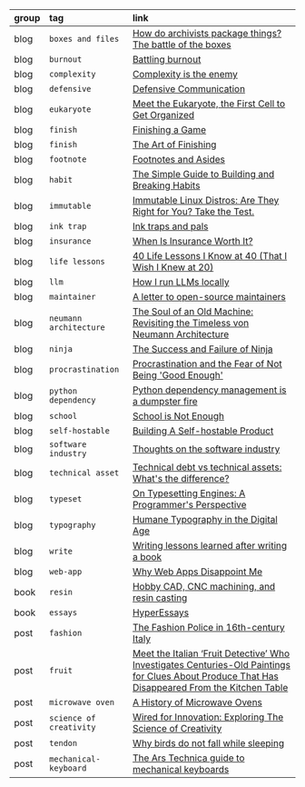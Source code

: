 group | tag                     | link
:-    | :-                      | :-
blog  | `boxes and files`       | [How do archivists package things? The battle of the boxes](https://peelarchivesblog.com/2024/09/10/how-do-archivists-package-things-the-battle-of-the-boxes/)
blog  | `burnout`               | [Battling burnout](https://www.jonashietala.se/blog/2023/03/14/battling_burnout/)
blog  | `complexity`            | [Complexity is the enemy](https://neugierig.org/software/blog/2011/04/complexity.html)
blog  | `defensive`             | [Defensive Communication](https://reagle.org/joseph/2010/conflict/media/gibb-defensive-communication.html)
blog  | `eukaryote`             | [Meet the Eukaryote, the First Cell to Get Organized](https://www.quantamagazine.org/meet-the-eukaryote-the-first-cell-to-get-organized-20241028/)
blog  | `finish`                | [Finishing a Game](https://makegames.tumblr.com/post/1136623767/finishing-a-game)
blog  | `finish`                | [The Art of Finishing](https://www.bytedrum.com/posts/art-of-finishing/)
blog  | `footnote`              | [Footnotes and Asides](https://www.publisha.org/papers/footnotes/)
blog  | `habit`                 | [The Simple Guide to Building and Breaking Habits](https://alexy.tech/posts/the-simple-guide-to-building-and-breaking-habits/)
blog  | `immutable`             | [Immutable Linux Distros: Are They Right for You? Take the Test.](https://linuxblog.io/immutable-linux-distros-are-they-right-for-you-take-the-test/)
blog  | `ink trap`              | [Ink traps and pals](https://tosche.net/blog/ink-traps-and-pals)
blog  | `insurance`             | [When Is Insurance Worth It?](https://entropicthoughts.com/when-is-insurance-worth-it)
blog  | `life lessons`          | [40 Life Lessons I Know at 40 (That I Wish I Knew at 20)](https://markmanson.medium.com/40-life-lessons-i-know-at-40-that-i-wish-i-knew-at-20-6fa878ce49c1)
blog  | `llm`                   | [How I run LLMs locally](https://abishekmuthian.com/how-i-run-llms-locally)
blog  | `maintainer`            | [A letter to open-source maintainers](https://xuanwo.io/2024/10-a-letter-to-open-source-maintainers/)
blog  | `neumann architecture`  | [The Soul of an Old Machine: Revisiting the Timeless von Neumann Architecture](https://ankush.dev/p/neumann_architecture)
blog  | `ninja`                 | [The Success and Failure of Ninja](https://neugierig.org/software/blog/2020/05/ninja.html)
blog  | `procrastination`       | [Procrastination and the Fear of Not Being 'Good Enough'](https://swapnilchauhan.com/blog/procrastination-and-the-fear-of-not-being-good-enough)
blog  | `python dependency`     | [Python dependency management is a dumpster fire](https://nielscautaerts.xyz/python-dependency-management-is-a-dumpster-fire.html)
blog  | `school`                | [School is Not Enough](https://map.simonsarris.com/p/school-is-not-enough)
blog  | `self-hostable`         | [Building A Self-hostable Product](https://fusionauth.io/blog/building-self-hostable-application)
blog  | `software industry`     | [Thoughts on the software industry](https://linus.coffee/note/software-industry)
blog  | `technical asset`       | [Technical debt vs technical assets: What's the difference?](https://liblab.com/blog/accruing-technical-assets-vs-paying-off-technical-debt)
blog  | `typeset`               | [On Typesetting Engines: A Programmer's Perspective](https://blog.ppresume.com/posts/on-typesetting-engines)
blog  | `typography`            | [Humane Typography in the Digital Age](https://matejlatin.github.io/Gutenberg/example2/)
blog  | `write`                 | [Writing lessons learned after writing a book](https://www.jonashietala.se/blog/2023/11/25/writing_lessons_learned_after_writing_a_book/)
blog  | `web-app`               | [Why Web Apps Disappoint Me](https://entropicthoughts.com/why-web-apps-disappoint-me)
book  | `resin`                 | [Hobby CAD, CNC machining, and resin casting](https://lcamtuf.coredump.cx/gcnc/full/)
book  | `essays`                | [HyperEssays](https://hyperessays.net/)
post  | `fashion`               | [The Fashion Police in 16th-century Italy](https://www.medievalists.net/2014/10/fashion-police-16th-century-italy/)
post  | `fruit`                 | [Meet the Italian ‘Fruit Detective’ Who Investigates Centuries-Old Paintings for Clues About Produce That Has Disappeared From the Kitchen Table](https://www.smithsonianmag.com/arts-culture/meet-italian-fruit-detective-who-investigates-centuries-old-paintings-clues-produce-180985227/)
post  | `microwave oven`        | [A History of Microwave Ovens](https://taylor.town/history-of-microwave-ovens)
post  | `science of creativity` | [Wired for Innovation: Exploring The Science of Creativity](https://www.growthengineering.co.uk/wired-for-innovation-exploring-the-science-of-creativity/)
post  | `tendon`                | [Why birds do not fall while sleeping](https://news.cnrs.fr/articles/why-birds-do-not-fall-while-sleeping)
post | `mechanical-keyboard` | [The Ars Technica guide to mechanical keyboards](https://arstechnica.com/gadgets/2022/03/the-ars-technica-guide-to-mechanical-keyboards/)